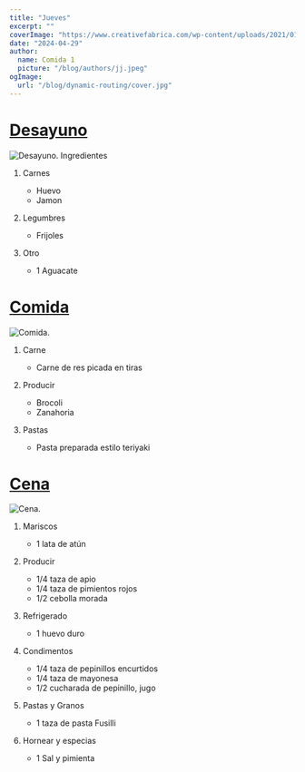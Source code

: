 ```yaml
---
title: "Jueves"
excerpt: ""
coverImage: "https://www.creativefabrica.com/wp-content/uploads/2021/01/20/1611185346/Jueves-580x386.jpg"
date: "2024-04-29"
author:
  name: Comida 1
  picture: "/blog/authors/jj.jpeg"
ogImage:
  url: "/blog/dynamic-routing/cover.jpg"
---
```

# [Desayuno](https://www.pinterest.com.mx/pin/524247212884058676/)

![Desayuno.](https://i.pinimg.com/564x/e7/04/67/e7046700a7bc17d65565e077653aee5a.jpg)
Ingredientes

1. Carnes
    - Huevo
    - Jamon

2. Legumbres
    - Frijoles

4. Otro
    - 1 Aguacate


# [Comida](https://www.pinterest.com.mx/pin/665547651203697224/)

![Comida.](https://i.pinimg.com/564x/66/ae/e1/66aee1b104f5aa1f15fb4585fd1b4a64.jpg)

1. Carne

    - Carne de res picada en tiras

2. Producir

    - Brocoli
    - Zanahoria

3. Pastas

    - Pasta preparada estilo teriyaki

# [Cena](https://www.pinterest.com.mx/pin/128352658123725144/)

![Cena.](https://i.pinimg.com/564x/dd/19/66/dd1966d7f431770389dc8d62a2e82d61.jpg)

1. Mariscos

    - 1 lata de atún

2. Producir

    - 1/4 taza de apio
    - 1/4 taza de pimientos rojos
    - 1/2 cebolla morada

3. Refrigerado

    - 1 huevo duro

4. Condimentos

    - 1/4 taza de pepinillos encurtidos
    - 1/4 taza de mayonesa
    - 1/2 cucharada de pepinillo, jugo

5. Pastas y Granos

    - 1 taza de pasta Fusilli

6. Hornear y especias

    - 1 Sal y pimienta